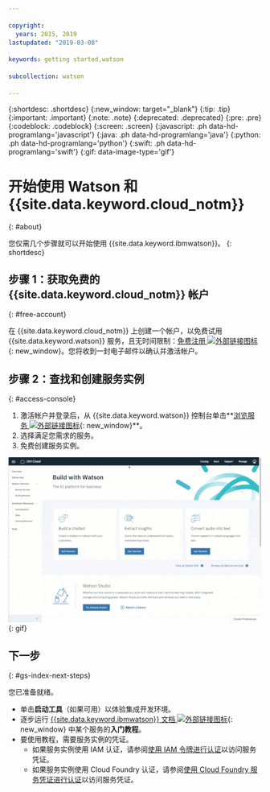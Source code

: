 ```yaml
---

copyright:
  years: 2015, 2019
lastupdated: "2019-03-08"

keywords: getting started,watson

subcollection: watson

---
```


{:shortdesc: .shortdesc}
{:new_window: target="_blank"}
{:tip: .tip}
{:important: .important}
{:note: .note}
{:deprecated: .deprecated}
{:pre: .pre}
{:codeblock: .codeblock}
{:screen: .screen}
{:javascript: .ph data-hd-programlang='javascript'}
{:java: .ph data-hd-programlang='java'}
{:python: .ph data-hd-programlang='python'}
{:swift: .ph data-hd-programlang='swift'}
{:gif: data-image-type='gif'}

# 开始使用 Watson 和 {{site.data.keyword.cloud_notm}}
{: #about}

您仅需几个步骤就可以开始使用 {{site.data.keyword.ibmwatson}}。
{: shortdesc}

## 步骤 1：获取免费的 {{site.data.keyword.cloud_notm}} 帐户
{: #free-account}

在 {{site.data.keyword.cloud_notm}} 上创建一个帐户，以免费试用 {{site.data.keyword.watson}} 服务，且无时间限制：[免费注册 ![外部链接图标](../../icons/launch-glyph.svg "外部链接图标")](https://{DomainName}/registration/?target=%2Fdeveloper%2Fwatson%2Fdashboard){: new_window}。您将收到一封电子邮件以确认并激活帐户。

## 步骤 2：查找和创建服务实例
{: #access-console}

1.  激活帐户并登录后，从 {{site.data.keyword.watson}} 控制台单击**[浏览服务 ![外部链接图标](../../icons/launch-glyph.svg "外部链接图标")](https://{DomainName}/developer/watson/services){: new_window}**。
1.  选择满足您需求的服务。
1.  免费创建服务实例。

![单击“菜单”，然后单击 Watson](images/ic-create-service.gif){: gif}

## 下一步
{: #gs-index-next-steps}

您已准备就绪。

- 单击**启动工具**（如果可用）以体验集成开发环境。
- 逐步运行 [{{site.data.keyword.ibmwatson}} 文档 ![外部链接图标](../../icons/launch-glyph.svg "外部链接图标")](https://{DomainName}/developer/watson/documentation){: new_window} 中某个服务的**入门教程**。
- 要使用教程，需要服务实例的凭证。
    - 如果服务实例使用 IAM 认证，请参阅[使用 IAM 令牌进行认证](/docs/services/watson?topic=watson-iam)以访问服务凭证。
    - 如果服务实例使用 Cloud Foundry 认证，请参阅[使用 Cloud Foundry 服务凭证进行认证](/docs/services/watson?topic=watson-creating-credentials#creating-credentials)以访问服务凭证。
